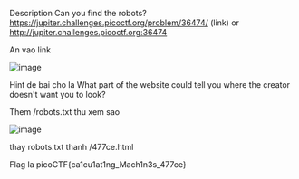 Description
Can you find the robots? https://jupiter.challenges.picoctf.org/problem/36474/ (link) or http://jupiter.challenges.picoctf.org:36474

An vao link 

![image](https://github.com/yeuubonn2k4/Pico/assets/161863346/215d4ef3-d42a-4d32-8571-53931ec36a0f)

Hint de bai cho la What part of the website could tell you where the creator doesn't want you to look?

Them /robots.txt thu xem sao

![image](https://github.com/yeuubonn2k4/Pico/assets/161863346/2cbc69d7-93ed-4e94-8773-7afad2c23ed8)

thay robots.txt thanh /477ce.html

Flag la picoCTF{ca1cu1at1ng_Mach1n3s_477ce}



